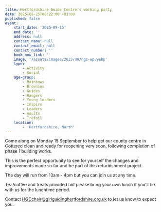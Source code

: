 ```yaml
---
title: Hertfordshire Guide Centre's working party
date: 2025-08-25T08:22:00 +01:00
published: false
event:
    start_date: '2025-09-15'
    end_date: ''
    address: null
    contact_name: null
    contact_email: null
    contact_number: ''
    book_now_link: ''
    image: '/assets/images/2025/08/hgc-wp.webp'
    type:
        - Activity
        - Social
    age-group:
        - Rainbows
        - Brownies
        - Guides
        - Rangers
        - Young leaders
        - Inspire
        - Leaders
        - Adults
        - Trefoil
    location:
        - 'Hertfordshire, North'
---
```

Come along on Monday 15 September to help get our county centre in Cottered clean and ready for reopening very soon, following completion of phase 1 building works.

This is the perfect opportunity to see for yourself the changes and improvements made so far and be part of this refurbishment project.

The day will run from 10am - 4pm but you can join us at any time.

Tea/coffee and treats provided but please bring your own lunch if you'll be with us for the lunchtime period.

Contact <HGCchair@girlguidinghertfordshire.org.uk> to let us know to expect you.
